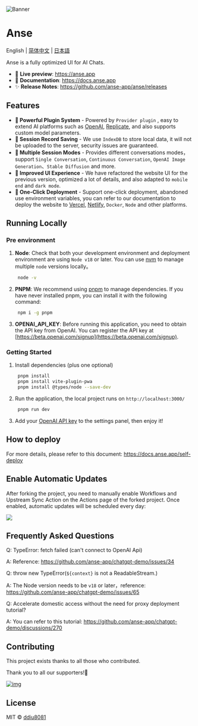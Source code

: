 ![Banner](https://user-images.githubusercontent.com/1998168/235366625-e615e68d-592c-4f18-9c9f-1e5cd1778557.png)

# Anse

English | [简体中文](./README.zh-CN.md) | [日本語](./README_JA-JP.md)

Anse is a fully optimized UI for AI Chats.

- 🍿 **Live preview**: https://anse.app
- 📖 **Documentation**: https://docs.anse.app
- ✨ **Release Notes**: https://github.com/anse-app/anse/releases

## Features

- **🚀 Powerful Plugin System** - Powered by `Provider plugin` , easy to extend AI platforms such as [OpenAI](https://openai.com/), [Replicate](https://replicate.com/), and also supports custom model parameters.
- **💬 Session Record Saving** - We use `IndexDB` to store local data, it will not be uploaded to the server, security issues are guaranteed.
- **🎉 Multiple Session Modes** - Provides different conversations modes，support `Single Conversation`, `Continuous Conversation`, `OpenAI Image Generation`、`Stable Diffusion` and more.
- **💎 Improved UI Experience** - We have refactored the website UI for the previous version, optimized a lot of details, and also adapted to `mobile end` and `dark mode`.
- **🌈 One-Click Deployment** - Support one-click deployment, abandoned use environment variables, you can refer to our documentation to deploy the website to [Vercel](https://vercel.com/), [Netlify](https://www.netlify.com/), `Docker`, `Node` and other platforms.

## Running Locally

### Pre environment
1. **Node**: Check that both your development environment and deployment environment are using `Node v18` or later. You can use [nvm](https://github.com/nvm-sh/nvm) to manage multiple `node` versions locally。
   ```bash
    node -v
   ```
2. **PNPM**: We recommend using [pnpm](https://pnpm.io/) to manage dependencies. If you have never installed pnpm, you can install it with the following command:
   ```bash
    npm i -g pnpm
   ```
3. **OPENAI_API_KEY**: Before running this application, you need to obtain the API key from OpenAI. You can register the API key at [https://beta.openai.com/signup](https://beta.openai.com/signup).

### Getting Started

1. Install dependencies (plus one optional)
   ```bash
    pnpm install
    pnpm install vite-plugin-pwa
    pnpm install @types/node --save-dev
   ```
2. Run the application, the local project runs on `http://localhost:3000/`
   ```bash
    pnpm run dev
   ```
3. Add your [OpenAI API key](https://platform.openai.com/account/api-keys) to the settings panel, then enjoy it!

## How to deploy
For more details, please refer to this document: https://docs.anse.app/self-deploy

## Enable Automatic Updates

After forking the project, you need to manually enable Workflows and Upstream Sync Action on the Actions page of the forked project. Once enabled, automatic updates will be scheduled every day:

![](https://cdn.staticaly.com/gh/yzh990918/static@master/20230518/image.2omctdf8bbk0.webp)
## Frequently Asked Questions

Q: TypeError: fetch failed (can't connect to OpenAI Api)

A: Reference: https://github.com/anse-app/chatgpt-demo/issues/34

Q: throw new TypeError(`${context}` is not a ReadableStream.)

A: The Node version needs to be `v18` or later，reference: https://github.com/anse-app/chatgpt-demo/issues/65

Q: Accelerate domestic access without the need for proxy deployment tutorial?

A: You can refer to this tutorial: https://github.com/anse-app/chatgpt-demo/discussions/270

## Contributing

This project exists thanks to all those who contributed.

Thank you to all our supporters!🙏

[![img](https://contrib.rocks/image?repo=anse-app/anse)](https://github.com/anse-app/anse/graphs/contributors)

## License

MIT © [ddiu8081](https://github.com/anse-app/anse/blob/main/LICENSE)
